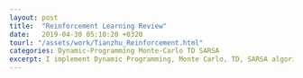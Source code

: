 ```yaml
---
layout: post
title:  "Reinforcement Learning Review"
date:   2019-04-30 05:10:20 +0320
tourl: "/assets/work/Tianzhu_Reinforcement.html"
categories: Dynamic-Programming Monte-Carlo TD SARSA
excerpt: I implement Dynamic Programming, Monte Carlo, TD, SARSA algorithms to play a game for me hereby. This might be hard to read, but the mechanisms are just so impressive. A new version of that is here:<br><a href="/assets/work/Tianzhu_Reinforcement 2.0.html">Advance Method</a> <br> <img src="/assets/img/game.jpg" height="250" width="400">
---
```


[jekyll-docs]: https://jekyllrb.com/docs/home
[jekyll-gh]:   https://github.com/jekyll/jekyll
[jekyll-talk]: https://talk.jekyllrb.com/